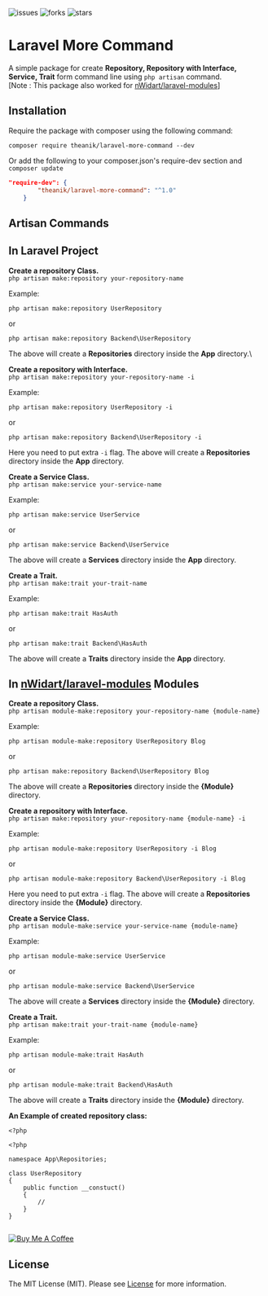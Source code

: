 ![issues](https://img.shields.io/github/issues/theanik/laravel-more-command??style=flat&logo=appveyor)
![forks](https://img.shields.io/github/forks/theanik/laravel-more-command?style=flat&logo=appveyor)
![stars](https://img.shields.io/github/stars/theanik/laravel-more-command?style=flat&logo=appveyor)
# Laravel More Command
A simple package for create __Repository, Repository with Interface, Service, Trait__ form command line using `php artisan` command.\
[Note : This package also worked for [nWidart/laravel-modules](https://github.com/nWidart/laravel-modules)]

## Installation
Require the package with composer using the following command:

```
composer require theanik/laravel-more-command --dev
```

Or add the following to your composer.json's require-dev section and `composer update`

```json
"require-dev": {
        "theanik/laravel-more-command": "^1.0"
    }
```
## Artisan Commands

## In Laravel Project

__Create a repository Class.__\
`php artisan make:repository your-repository-name`

Example:
```
php artisan make:repository UserRepository
```
or
```
php artisan make:repository Backend\UserRepository
```

The above will create a **Repositories** directory inside the **App** directory.\

__Create a repository with Interface.__\
`php artisan make:repository your-repository-name -i`

Example:
```
php artisan make:repository UserRepository -i
```
or
```
php artisan make:repository Backend\UserRepository -i
```
Here you need to put extra `-i` flag.
The above will create a **Repositories** directory inside the **App** directory.


__Create a Service Class.__\
`php artisan make:service your-service-name`

Example:
```
php artisan make:service UserService
```
or
```
php artisan make:service Backend\UserService
```
The above will create a **Services** directory inside the **App** directory.

__Create a Trait.__\
`php artisan make:trait your-trait-name`

Example:
```
php artisan make:trait HasAuth
```
or
```
php artisan make:trait Backend\HasAuth
```
The above will create a **Traits** directory inside the **App** directory.



## In [nWidart/laravel-modules](https://github.com/nWidart/laravel-modules) Modules

__Create a repository Class.__\
`php artisan module-make:repository your-repository-name {module-name}`

Example:
```
php artisan module-make:repository UserRepository Blog
```
or
```
php artisan make:repository Backend\UserRepository Blog
```

The above will create a **Repositories** directory inside the **{Module}** directory.

__Create a repository with Interface.__\
`php artisan make:repository your-repository-name {module-name} -i`

Example:
```
php artisan module-make:repository UserRepository -i Blog
```
or
```
php artisan module-make:repository Backend\UserRepository -i Blog
```
Here you need to put extra `-i` flag.
The above will create a **Repositories** directory inside the **{Module}** directory.


__Create a Service Class.__\
`php artisan module-make:service your-service-name {module-name}`

Example:
```
php artisan module-make:service UserService
```
or
```
php artisan module-make:service Backend\UserService
```
The above will create a **Services** directory inside the **{Module}** directory.

__Create a Trait.__\
`php artisan make:trait your-trait-name {module-name}`

Example:
```
php artisan module-make:trait HasAuth
```
or
```
php artisan module-make:trait Backend\HasAuth
```
The above will create a **Traits** directory inside the **{Module}** directory.



__An Example of created repository class:__

```
<?php

<?php

namespace App\Repositories;

class UserRepository
{
    public function __constuct()
    {
        //
    }
}


```

<a href="https://www.buymeacoffee.com/fMy8dmHGl" target="_blank"><img src="https://bmc-cdn.nyc3.digitaloceanspaces.com/BMC-button-images/custom_images/orange_img.png" alt="Buy Me A Coffee" style="height: auto !important;width: auto !important;" ></a>

## License

The MIT License (MIT). Please see [License](LICENSE) for more information.
